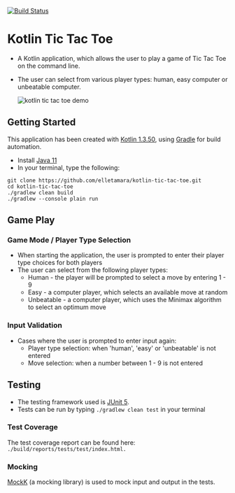 [![Build Status](https://travis-ci.com/elletamara/kotlin-tic-tac-toe.svg?branch=master)](https://travis-ci.com/elletamara/kotlin-tic-tac-toe)
# Kotlin Tic Tac Toe

- A Kotlin application, which allows the user to play a game of Tic Tac Toe on the command line.
- The user can select from various player types: human, easy computer or unbeatable computer.

    ![kotlin tic tac toe demo](https://s0.gifyu.com/images/demo-kotlin-tic-tac-toe.gif)

## Getting Started

This application has been created with [Kotlin 1.3.50](https://kotlinlang.org/), using [Gradle](https://docs.gradle.org/current/userguide/what_is_gradle.html) for build automation.

- Install [Java 11](https://www.oracle.com/technetwork/java/javase/downloads/jdk11-downloads-5066655.html)
- In your terminal, type the following:

```
git clone https://github.com/elletamara/kotlin-tic-tac-toe.git
cd kotlin-tic-tac-toe
./gradlew clean build
./gradlew --console plain run
```

## Game Play

### Game Mode / Player Type Selection
- When starting the application, the user is prompted to enter their player type choices for both players
- The user can select from the following player types:
    - Human - the player will be prompted to select a move by entering 1 - 9
    - Easy - a computer player, which selects an available move at random
    - Unbeatable - a computer player, which uses the Minimax algorithm to select an optimum move
    
### Input Validation
- Cases where the user is prompted to enter input again:
    - Player type selection: when 'human', 'easy' or 'unbeatable' is not entered
    - Move selection: when a number between 1 - 9 is not entered

## Testing
- The testing framework used is [JUnit 5](https://junit.org/junit5/).
- Tests can be run by typing `./gradlew clean test` in your terminal

### Test Coverage
The test coverage report can be found here: `./build/reports/tests/test/index.html.`

### Mocking
[MockK](https://github.com/mockk/mockk) (a mocking library) is used to mock input and output in the tests.

